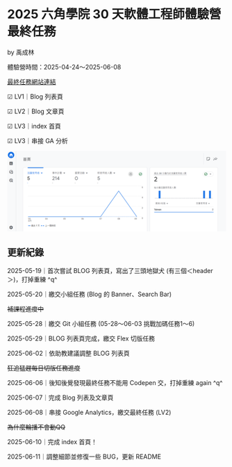 # 2025 六角學院 30 天軟體工程師體驗營最終任務

by 禹成林


體驗營時間：2025-04-24～2025-06-08

[最終任務網站連結](https://useirin.github.io/hex2025LastMission/)



☑ LV1｜Blog 列表頁

☑ LV2｜Blog 文章頁

☑ LV3｜index 首頁

☑ LV3｜串接 GA 分析


![GA分析截圖](img/GA02.png)


## 更新紀錄

2025-05-19｜首次嘗試 BLOG 列表頁，寫出了三頭地獄犬 (有三個＜header＞)，打掉重練 ^q^

2025-05-20｜繳交小組任務 (Blog 的 Banner、Search Bar)

~~補課程進度中~~

2025-05-28｜繳交 Git 小組任務 (05-28～06-03 挑戰加碼任務1～6)

2025-05-29｜BLOG 列表頁完成，繳交 Flex 切版任務

2025-06-02｜依助教建議調整 BLOG 列表頁

~~狂追猛趕每日切版任務進度~~

2025-06-06｜後知後覺發現最終任務不能用 Codepen 交，打掉重練 again ^q^

2025-06-07｜完成 Blog 列表及文章頁

2025-06-08｜串接 Google Analytics，繳交最終任務 (LV2)

~~為什麼輪播不會動QQ~~

2025-06-10｜完成 index 首頁！

2025-06-11｜調整細節並修復一些 BUG，更新 README